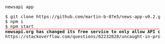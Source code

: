 <pre>
newsapi app

$ git clone https://github.com/martin-b-07e5/news-app-v0.2.git
$ npm i
$ npm start
<hr style="background-color:red;color:white;padding:0px;margin:0px"><b>newsapi.org has changed its free service to only allow API calls locally</b>
https://stackoverflow.com/questions/62232828/uncaught-in-promise-error-request-failed-with-status-code-426-in-react-app-ne/62470717#62470717
</pre>
